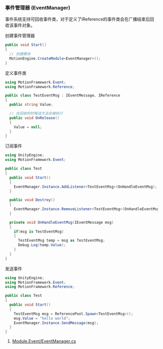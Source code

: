 ### 事件管理器 (EventManager)

事件系统支持可回收事件类，对于定义了IReference的事件类会在广播结束后回收该事件对象。  

创建事件管理器
```C#
public void Start()
{
  // 创建模块
  MotionEngine.CreateModule<EventManager>();
}
```

定义事件类
```C#
using MotionFramework.Event;
using MotionFramework.Reference;

public class TestEventMsg : IEventMessage, IReference
{
  public string Value;

  // 在回收的时候该方法会被执行
  public void OnRelease()
  {
    Value = null;
  }
}
```

订阅事件
```C#
using UnityEngine;
using MotionFramework.Event;

public class Test
{
  public void Start()
  {
    EventManager.Instance.AddListener<TestEventMsg>(OnHandleEventMsg);
  }

  public void Destroy()
  {
    EventManager.Instance.RemoveListener<TestEventMsg>(OnHandleEventMsg);
  }

  private void OnHandleEventMsg(IEventMessage msg)
  {
    if(msg is TestEventMsg)
    {
      TestEventMsg temp = msg as TestEventMsg;
      Debug.Log(temp.Value);
    }
  }
}
```

发送事件
```C#
using UnityEngine;
using MotionFramework.Event;
using MotionFramework.Reference;

public class Test
{
  public void Start()
  {
    TestEventMsg msg = ReferencePool.Spawn<TestEventMsg>();  
    msg.Value = "hello world";
    EventManager.Instance.SendMessage(msg);
  }
}
```

1. [Module.Event/EventManager.cs](https://github.com/gmhevinci/MotionFramework/blob/master/Assets/MotionFramework/Scripts/Runtime/Module/Module.Event/EventManager.cs)
